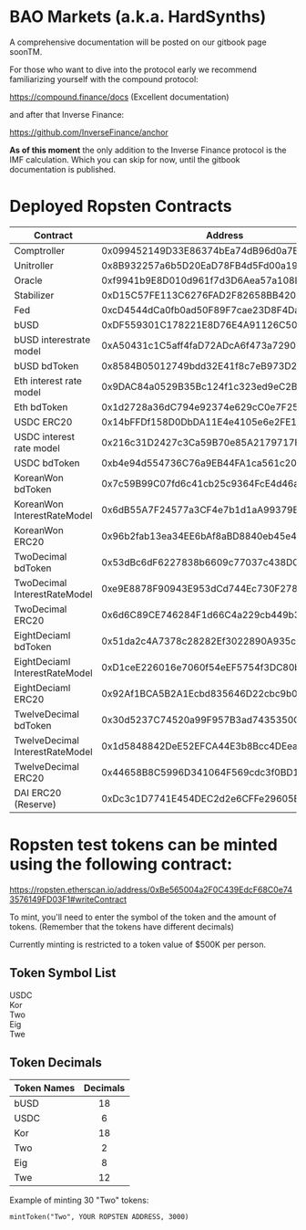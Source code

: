 # BAO Markets (a.k.a. HardSynths)

A comprehensive documentation will be posted on our gitbook page soonTM.

For those who want to dive into the protocol early we recommend familiarizing yourself with the compound protocol:

https://compound.finance/docs (Excellent documentation)

and after that Inverse Finance:

https://github.com/InverseFinance/anchor

**As of this moment** the only addition to the Inverse Finance protocol is the IMF calculation.
Which you can skip for now, until the gitbook documentation is published.

# Deployed Ropsten Contracts 

Contract  	  					| Address
--------------------------------| ------------------------------------------
Comptroller  					| 0x099452149D33E86374bEa74dB96d0a7B038BcA4D
Unitroller  					| 0x8B932257a6b5D20EaD78FB4d5Fd00a19daF937b3
Oracle  						| 0xf9941b9E8D010d961f7d3D6Aea57a108Bcfe1026
Stabilizer  					| 0xD15C57FE113C6276FAD2F82658BB420351147f5E
Fed  							| 0xcD4544dCa0fb0ad50F89F7cae23D8F4Da53784C5
bUSD  							| 0xDF559301C178221E8D76E4A91126C504Dfe5947a
bUSD interestrate model  		| 0xA50431c1C5aff4faD72ADcA6f473a729027332F9
bUSD bdToken					| 0x8584B05012749bdd32E41f8c7eB973D2283d1e56
Eth interest rate model  		| 0x9DAC84a0529B35Bc124f1c323ed9eC2Bb9B75066
Eth bdToken						| 0x1d2728a36dC794e92374e629cC0e7F25C7f60162
USDC ERC20  					| 0x14bFFDf158D0DbDA11E4e4105e6e2FE1D24F4D2e
USDC interest rate model  		| 0x216c31D2427c3Ca59B70e85A2179717F3134003C
USDC bdToken 					| 0xb4e94d554736C76a9EB44FA1ca561c20AcfdeB26
KoreanWon bdToken  				| 0x7c59B99C07fd6c41cb25c9364FcE4d46a58b4Ce3
KoreanWon InterestRateModel  	| 0x6dB55A7F24577a3CF4e7b1d1aA99379B0A1b444C
KoreanWon ERC20  				| 0x96b2fab13ea34EE6bAf8aBD8840eb45e4176251b
TwoDecimal bdToken  			| 0x53dBc6dF6227838b6609c77037c438D0a33fc446
TwoDecimal InterestRateModel  	| 0xe9E8878F90943E953dCd744Ec730F278De9D5F3B
TwoDecimal ERC20  				| 0x6d6C89CE746284F1d66C4a229cb449b32f494BF5
EightDeciaml bdToken  			| 0x51da2c4A7378c28282Ef3022890A935c56c97E7E
EightDeciaml InterestRateModel  | 0xD1ceE226016e7060f54eEF5754f3DC80bD79dA27
EightDeciaml ERC20  			| 0x92Af1BCA5B2A1Ecbd835646D22cbc9b01Fb17600
TwelveDecimal bdToken  			| 0x30d5237C74520a99F957B3ad7435350C8D71d791
TwelveDecimal InterestRateModel | 0x1d5848842DeE52EFCA44E3b8Bcc4DEea1111596d
TwelveDecimal ERC20  			| 0x44658B8C5996D341064F569cdc3f0BD172600a77
DAI ERC20 (Reserve)  			| 0xDc3c1D7741E454DEC2d2e6CFFe29605E4b7e01e3

# Ropsten test tokens can be minted using the following contract:

https://ropsten.etherscan.io/address/0xBe565004a2F0C439EdcF68C0e743576149FD03F1#writeContract

To mint, you'll need to enter the symbol of the token and the amount of tokens.
(Remember that the tokens have different decimals)

Currently minting is restricted to a token value of $500K per person.

## Token Symbol List

USDC <br />
Kor <br />
Two <br />
Eig <br />
Twe <br />


## Token Decimals

| Token Names   | Decimals      |
| ------------- |:-------------:|
| bUSD      	| 18 			|
| USDC      	| 6      		|
| Kor 			| 18      		|
| Two      		| 2 			|
| Eig      		| 8      		|
| Twe 			| 12    	  	|


Example of minting 30 "Two" tokens:

`mintToken("Two", YOUR ROPSTEN ADDRESS, 3000)` 

